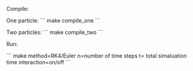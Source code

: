 Compile:

One particle:
´´´
make compile_one
´´´

Two particles:
´´´
make compile_two
´´´

Run:

´´´
make method=RK4/Euler n=number of time steps t= total simaluation time interaction=on/off
´´´



